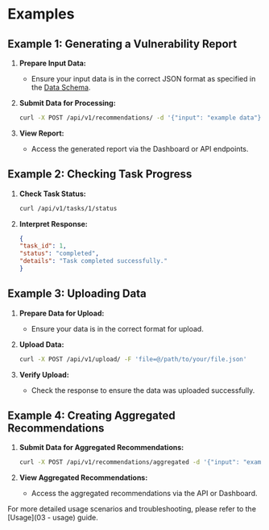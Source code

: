 # Examples

## Example 1: Generating a Vulnerability Report

1. **Prepare Input Data:**
   - Ensure your input data is in the correct JSON format as specified in the [Data Schema](data-schema.md).

2. **Submit Data for Processing:**
   ```bash
   curl -X POST /api/v1/recommendations/ -d '{"input": "example data"}' -H "Content-Type: application/json"
   ```

3. **View Report:** 
    - Access the generated report via the Dashboard or API endpoints.

## Example 2: Checking Task Progress

1. **Check Task Status:**
    ```bash
    curl /api/v1/tasks/1/status
    ```

2. **Interpret Response:**
    ```json
    {
    "task_id": 1,
    "status": "completed",
    "details": "Task completed successfully."
    }
    ```

## Example 3: Uploading Data

1. **Prepare Data for Upload:**
    - Ensure your data is in the correct format for upload.

2. **Upload Data:**
    ```bash
    curl -X POST /api/v1/upload/ -F 'file=@/path/to/your/file.json'
    ```

3. **Verify Upload:**

    - Check the response to ensure the data was uploaded successfully.

## Example 4: Creating Aggregated Recommendations

1. **Submit Data for Aggregated Recommendations:**

    ```bash
    curl -X POST /api/v1/recommendations/aggregated -d '{"input": "example aggregated data"}' -H "Content-Type: application/json"
    ```


2. **View Aggregated Recommendations:**

    - Access the aggregated recommendations via the API or Dashboard.


For more detailed usage scenarios and troubleshooting, please refer to the [Usage](03 - usage) guide.